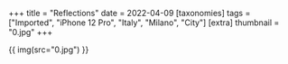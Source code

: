 +++
title = "Reflections"
date = 2022-04-09
[taxonomies]
tags = ["Imported", "iPhone 12 Pro", "Italy", "Milano", "City"]
[extra]
thumbnail = "0.jpg"
+++

{{ img(src="0.jpg") }}
